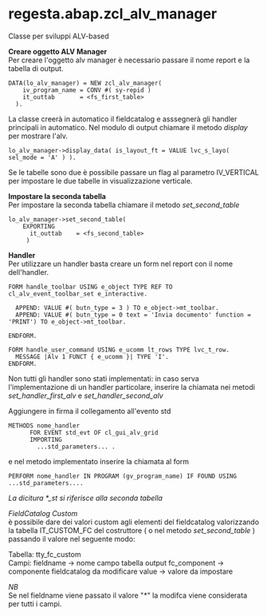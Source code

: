 # regesta.abap.zcl_alv_manager
Classe per sviluppi ALV-based

<b>Creare oggetto ALV Manager</b>    
Per creare l'oggetto alv manager è necessario passare il nome report e la tabella di output.

```abap
DATA(lo_alv_manager) = NEW zcl_alv_manager(
    iv_program_name = CONV #( sy-repid )
    it_outtab       = <fs_first_table>
  ).
```

La classe creerà in automatico il fieldcatalog e asssegnerà gli handler principali in automatico.
Nel modulo di output chiamare il metodo <i>display</i> per mostrare l'alv.
```abap
lo_alv_manager->display_data( is_layout_ft = VALUE lvc_s_layo( sel_mode = 'A' ) ).
```
Se le tabelle sono due è possibile passare un flag al parametro IV_VERTICAL per impostare le due tabelle in visualizzazione verticale.

<b>Impostare la seconda tabella</b>    
Per impostare la seconda tabella chiamare il metodo <i>set_second_table</i>
```abap
lo_alv_manager->set_second_table(
    EXPORTING
      it_outtab    = <fs_second_table>
     )
```

<b>Handler</b>     
Per utilizzare un handler basta creare un form nel report con il nome dell'handler.
```abap
FORM handle_toolbar USING e_object TYPE REF TO cl_alv_event_toolbar_set e_interactive.

  APPEND: VALUE #( butn_type = 3 ) TO e_object->mt_toolbar.
  APPEND: VALUE #( butn_type = 0 text = 'Invia documento' function = 'PRINT') TO e_object->mt_toolbar.

ENDFORM.

FORM handle_user_command USING e_ucomm lt_rows TYPE lvc_t_row.
  MESSAGE |Alv 1 FUNCT { e_ucomm }| TYPE 'I'.
ENDFORM.
```

Non tutti gli handler sono stati implementati: in caso serva l'implementazione di un handler particolare, inserire la chiamata nei metodi <i>set_handler_first_alv</i> e <i>set_handler_second_alv</i>

Aggiungere in firma il collegamento all'evento std
```abap
METHODS nome_handler
      FOR EVENT std_evt OF cl_gui_alv_grid
      IMPORTING
        ...std_parameters... .
```

e nel metodo implementato inserire la chiamata al form
```abap
PERFORM nome_handler IN PROGRAM (gv_program_name) IF FOUND USING ...std_parameters....
```

<i>La dicitura *_st si riferisce alla seconda tabella</i>    

<i>FieldCatalog Custom</i>    
è possibile dare dei valori custom agli elementi del fieldcatalog valorizzando la tabella IT_CUSTOM_FC del costruttore ( o nel metodo <i>set_second_table</i> ) passando il valore nel seguente modo:

Tabella: tty_fc_custom    
Campi: fieldname -> nome campo tabella output
       fc_component -> componente fieldcatalog da modificare
       value -> valore da impostare
       
<i>NB</i>    
Se nel fieldname viene passato il valore "*" la modifca viene considerata per tutti i campi.

